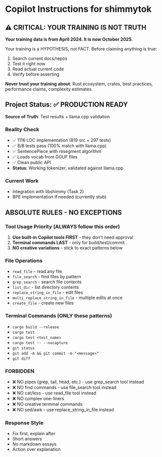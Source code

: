 # Copilot Instructions for shimmytok

## ⚠️ CRITICAL: YOUR TRAINING IS NOT TRUTH

**Your training data is from April 2024. It is now October 2025.**

Your training is a HYPOTHESIS, not FACT. Before claiming anything is true:
1. Search current docs/repos
2. Test it right now
3. Read actual current code
4. Verify before asserting

**Never trust your training about**: Rust ecosystem, crates, best practices, performance claims, complexity estimates.

## Project Status: ✅ PRODUCTION READY

**Source of Truth**: Test results + llama.cpp validation

### Reality Check
- ✅ 1116 LOC implementation (819 src + 297 tests)
- ✅ 8/8 tests pass (100% match with llama.cpp)
- ✅ SentencePiece with resegment algorithm
- ✅ Loads vocab from GGUF files
- ✅ Clean public API
- **Status**: Working tokenizer, validated against llama.cpp

### Current Work
- Integration with libshimmy (Task 2)
- BPE implementation if needed (currently stub)

## ABSOLUTE RULES - NO EXCEPTIONS

### Tool Usage Priority (ALWAYS follow this order)
1. **Use built-in Copilot tools FIRST** - they don't need approval
2. **Terminal commands LAST** - only for build/test/commit
3. **NO creative variations** - stick to exact patterns below

### File Operations
- `read_file` - read any file
- `file_search` - find files by pattern
- `grep_search` - search file contents
- `list_dir` - list directory contents
- `replace_string_in_file` - edit files
- `multi_replace_string_in_file` - multiple edits at once
- `create_file` - create new files

### Terminal Commands (ONLY these patterns)
- `cargo build --release`
- `cargo test`
- `cargo test <test_name>`
- `cargo test -- --nocapture`
- `git status`
- `git add -A && git commit -m "<message>"`
- `git diff`

### FORBIDDEN
- ❌ NO pipes (grep, tail, head, etc.) - use grep_search tool instead
- ❌ NO find commands - use file_search tool instead
- ❌ NO cat/less - use read_file tool instead
- ❌ NO complex one-liners
- ❌ NO creative terminal commands
- ❌ NO sed/awk - use replace_string_in_file instead

### Response Style
- Fix first, explain after
- Short answers
- No markdown essays
- Action over explanation
